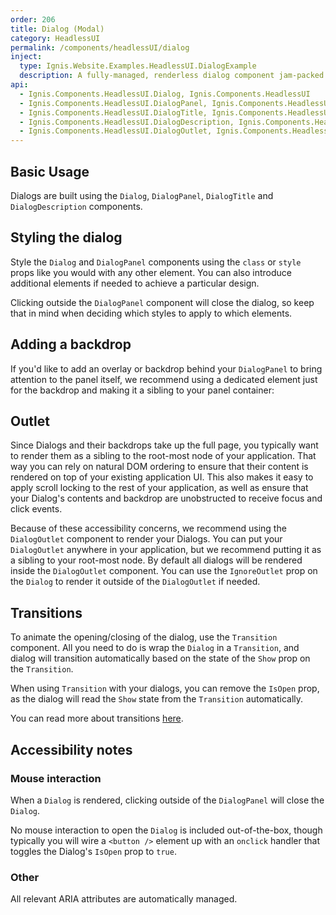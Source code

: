 ```yaml
---
order: 206
title: Dialog (Modal)
category: HeadlessUI
permalink: /components/headlessUI/dialog
inject:
  type: Ignis.Website.Examples.HeadlessUI.DialogExample
  description: A fully-managed, renderless dialog component jam-packed with accessibility and keyboard features, perfect for building completely custom modal and dialog windows for your next application.
api:
  - Ignis.Components.HeadlessUI.Dialog, Ignis.Components.HeadlessUI
  - Ignis.Components.HeadlessUI.DialogPanel, Ignis.Components.HeadlessUI
  - Ignis.Components.HeadlessUI.DialogTitle, Ignis.Components.HeadlessUI
  - Ignis.Components.HeadlessUI.DialogDescription, Ignis.Components.HeadlessUI
  - Ignis.Components.HeadlessUI.DialogOutlet, Ignis.Components.HeadlessUI
---
```


## Basic Usage

Dialogs are built using the `Dialog`, `DialogPanel`, `DialogTitle` and `DialogDescription` components.

## Styling the dialog

Style the `Dialog` and `DialogPanel` components using the `class` or `style` props like you would with any other
element. You can also introduce additional elements if needed to achieve a particular design.

Clicking outside the `DialogPanel` component will close the dialog, so keep that in mind when deciding which styles to
apply to which elements.

## Adding a backdrop

If you'd like to add an overlay or backdrop behind your `DialogPanel` to bring attention to the panel itself, we
recommend using a dedicated element just for the backdrop and making it a sibling to your panel container:

## Outlet

Since Dialogs and their backdrops take up the full page, you typically want to render them as a sibling to the root-most
node of your application. That way you can rely on natural DOM ordering to ensure that their content is rendered on top
of your existing application UI. This also makes it easy to apply scroll locking to the rest of your application, as
well as ensure that your Dialog's contents and backdrop are unobstructed to receive focus and click events.

Because of these accessibility concerns, we recommend using the `DialogOutlet` component to render your Dialogs. You can
put your `DialogOutlet` anywhere in your application, but we recommend putting it as a sibling to your root-most node.
By default all dialogs will be rendered inside the `DialogOutlet` component. You can use the `IgnoreOutlet` prop on the
`Dialog` to render it outside of the `DialogOutlet` if needed.

## Transitions

To animate the opening/closing of the dialog, use the `Transition` component. All you need to do is wrap the `Dialog` in
a `Transition`, and dialog will transition automatically based on the state of the `Show` prop on the `Transition`.

When using `Transition` with your dialogs, you can remove the `IsOpen` prop, as the dialog will read the `Show` state
from the `Transition` automatically.

You can read more about transitions [here](/docs/components/headlessUI/transition).

## Accessibility notes

### Mouse interaction

When a `Dialog` is rendered, clicking outside of the `DialogPanel` will close the `Dialog`.

No mouse interaction to open the `Dialog` is included out-of-the-box, though typically you will wire a `<button />`
element up with an `onclick` handler that toggles the Dialog's `IsOpen` prop to `true`.

### Other

All relevant ARIA attributes are automatically managed.
